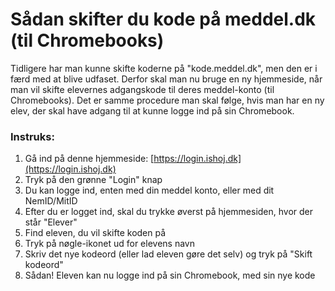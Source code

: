 # Sådan skifter du kode på meddel.dk (til Chromebooks)

Tidligere har man kunne skifte koderne på "kode.meddel.dk", men den er i færd med at blive udfaset. Derfor skal man nu bruge en ny hjemmeside, når man vil skifte elevernes adgangskode til deres meddel-konto (til Chromebooks). Det er samme procedure man skal følge, hvis man har en ny elev, der skal have adgang til at kunne logge ind på sin Chromebook.



### Instruks:

1. Gå ind på denne hjemmeside: [https://login.ishoj.dk](https://login.ishoj.dk)
2. Tryk på den grønne "Login" knap
3. Du kan logge ind, enten med din meddel konto, eller med dit NemID/MitID
4. Efter du er logget ind, skal du trykke øverst på hjemmesiden, hvor der står "Elever"
5. Find eleven, du vil skifte koden på
6. Tryk på nøgle-ikonet ud for elevens navn
7. Skriv det nye kodeord (eller lad eleven gøre det selv) og tryk på "Skift kodeord"
8. Sådan! Eleven kan nu logge ind på sin Chromebook, med sin nye kode

